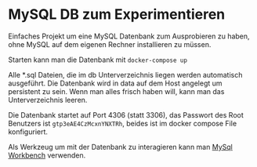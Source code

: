 # MySQL DB zum Experimentieren

Einfaches Projekt um eine MySQL Datenbank zum Ausprobieren zu haben, ohne MySQL auf dem eigenen Rechner installieren zu müssen.

Starten kann man die Datenbank mit `docker-compose up`

Alle *.sql Dateien, die im db Unterverzeichnis liegen werden automatisch ausgeführt.
Die Datenbank wird in data auf dem Host angelegt um persistent zu sein. Wenn man alles frisch haben will, kann man das Unterverzeichnis leeren.

Die Datenbank startet auf Port 4306 (statt 3306), das Passwort des Root Benutzers ist `gtp3eAE4CzMcxnYNXTRh`, beides ist im docker compose File konfiguriert.

Als Werkzeug um mit der Datenbank zu interagieren kann man [MySql Workbench](https://www.mysql.com/de/products/workbench/) verwenden.
